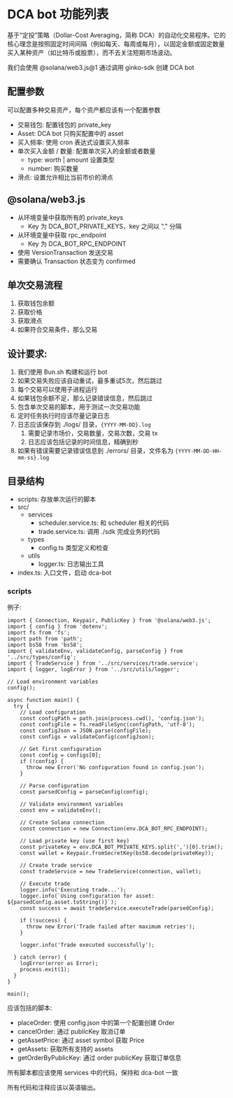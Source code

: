 # DCA bot 功能列表

基于“定投”策略（Dollar-Cost Averaging，简称 DCA）的自动化交易程序。它的核心理念是按照固定时间间隔（例如每天、每周或每月），以固定金额或固定数量买入某种资产（如比特币或股票），而不去关注短期市场波动。

我们会使用 @solana/web3.js@1 通过调用 ginko-sdk 创建 DCA bot

## 配置参数

可以配置多种交易资产，每个资产都应该有一个配置参数

- 交易钱包: 配置钱包的 private_key
- Asset: DCA bot 只购买配置中的 asset
- 买入频率: 使用 cron 表达式设置买入频率
- 单次买入金额 / 数量: 配置单次买入的金额或者数量
  - type: worth | amount 设置类型
  - number: 购买数量
- 滑点: 设置允许相比当前市价的滑点

## @solana/web3.js

- 从环境变量中获取所有的 private_keys
  - Key 为 DCA_BOT_PRIVATE_KEYS，key 之间以 "," 分隔
- 从环境变量中获取 rpc_endpoint
  - Key 为 DCA_BOT_RPC_ENDPOINT
- 使用 VersionTransaction 发送交易
- 需要确认 Transaction 状态变为 confirmed

## 单次交易流程

1. 获取钱包余额
2. 获取价格
3. 获取滑点
4. 如果符合交易条件，那么交易

## 设计要求:

1. 我们使用 Bun.sh 构建和运行 bot
2. 如果交易失败应该自动重试，最多重试5次，然后跳过
3. 每个交易可以使用子进程运行
4. 如果钱包余额不足，那么记录错误信息，然后跳过
5. 包含单次交易的脚本，用于测试一次交易功能
6. 定时任务执行时应该尽量记录日志
7. 日志应该保存到 ./logs/ 目录，`{YYYY-MM-DD}.log`
   1. 需要记录市场价，交易数量，交易次数，交易 tx
   2. 日志应该包括记录的时间信息，精确到秒
8. 如果有错误需要记录错误信息到 ./errors/ 目录，文件名为 `{YYYY-MM-DD-HH-mm-ss}.log`

## 目录结构

- scripts: 存放单次运行的脚本
- src/
  - services
    - scheduler.service.ts: 和 scheduler 相关的代码
    - trade.service.ts: 调用 ./sdk 完成业务的代码
  - types
    - config.ts 类型定义和检查
  - utils
    - logger.ts: 日志输出工具
- index.ts: 入口文件，启动 dca-bot

### scripts

例子:
```
import { Connection, Keypair, PublicKey } from '@solana/web3.js';
import { config } from 'dotenv';
import fs from 'fs';
import path from 'path';
import bs58 from 'bs58';
import { validateEnv, validateConfig, parseConfig } from '../src/types/config';
import { TradeService } from '../src/services/trade.service';
import { logger, logError } from '../src/utils/logger';

// Load environment variables
config();

async function main() {
  try {
    // Load configuration
    const configPath = path.join(process.cwd(), 'config.json');
    const configFile = fs.readFileSync(configPath, 'utf-8');
    const configJson = JSON.parse(configFile);
    const configs = validateConfig(configJson);

    // Get first configuration
    const config = configs[0];
    if (!config) {
      throw new Error('No configuration found in config.json');
    }

    // Parse configuration
    const parsedConfig = parseConfig(config);

    // Validate environment variables
    const env = validateEnv();

    // Create Solana connection
    const connection = new Connection(env.DCA_BOT_RPC_ENDPOINT);

    // Load private key (use first key)
    const privateKey = env.DCA_BOT_PRIVATE_KEYS.split(',')[0].trim();
    const wallet = Keypair.fromSecretKey(bs58.decode(privateKey));

    // Create trade service
    const tradeService = new TradeService(connection, wallet);

    // Execute trade
    logger.info('Executing trade...');
    logger.info(`Using configuration for asset: ${parsedConfig.asset.toString()}`);
    const success = await tradeService.executeTrade(parsedConfig);

    if (!success) {
      throw new Error('Trade failed after maximum retries');
    }

    logger.info('Trade executed successfully');

  } catch (error) {
    logError(error as Error);
    process.exit(1);
  }
}

main(); 
```

应该包括的脚本:

- placeOrder: 使用 config.json 中的第一个配置创建 Order
- cancelOrder: 通过 publicKey 取消订单
- getAssetPrice: 通过 asset symbol 获取 Price
- getAssets: 获取所有支持的 assets
- getOrderByPublicKey: 通过 order publicKey 获取订单信息

所有脚本都应该使用 services 中的代码，保持和 dca-bot 一致

所有代码和注释应该以英语输出。
